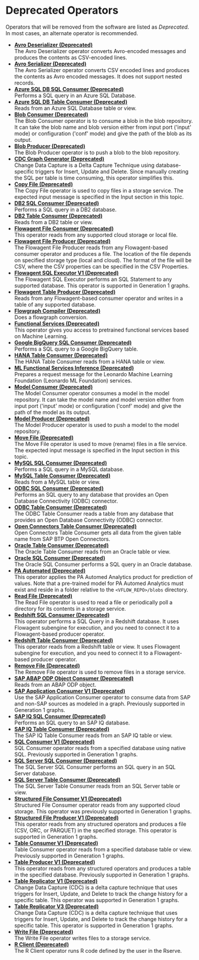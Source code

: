 <!-- loiodd8043ab671842a9852914c97630748f -->

# Deprecated Operators

Operators that will be removed from the software are listed as *Deprecated*. In most cases, an alternate operator is recommended.

-   **[Avro Deserializer \(Deprecated\)](avro-deserializer-deprecated-c265c32.md "The Avro Deserializer operator converts Avro-encoded messages and produces the contents
		as CSV-encoded lines.")**  
The Avro Deserializer operator converts Avro-encoded messages and produces the contents as CSV-encoded lines.
-   **[Avro Serializer \(Deprecated\)](avro-serializer-deprecated-f0abafa.md "The Avro Serializer operator converts CSV encoded lines and produces the contents as
		Avro encoded messages. It does not support nested records.")**  
The Avro Serializer operator converts CSV encoded lines and produces the contents as Avro encoded messages. It does not support nested records.
-   **[Azure SQL DB SQL Consumer \(Deprecated\)](azure-sql-db-sql-consumer-deprecated-ee69a3f.md "Performs a SQL query in an Azure SQL Database.")**  
Performs a SQL query in an Azure SQL Database.
-   **[Azure SQL DB Table Consumer \(Deprecated\)](azure-sql-db-table-consumer-deprecated-e9b708d.md "Reads from an Azure SQL Database table or view.")**  
Reads from an Azure SQL Database table or view.
-   **[Blob Consumer \(Deprecated\)](blob-consumer-deprecated-5f546d0.md "The Blob Consumer operator is to consume a blob in the blob repository. It can take the
		blob name and blob version either from input port ('input' mode) or configuration ('conf'
		mode) and give the path of the blob as its output.")**  
The Blob Consumer operator is to consume a blob in the blob repository. It can take the blob name and blob version either from input port \('input' mode\) or configuration \('conf' mode\) and give the path of the blob as its output.
-   **[Blob Producer \(Deprecated\)](blob-producer-deprecated-12e7580.md "The Blob Producer operator is to push a blob to the blob repository.")**  
The Blob Producer operator is to push a blob to the blob repository.
-   **[CDC Graph Generator \(Deprecated\)](cdc-graph-generator-deprecated-a69c62f.md "Change Data Capture is a Delta Capture Technique using database-specific triggers for
		Insert, Update and Delete. Since manually creating the SQL per table is time consuming, this
		operator simplifies this.")**  
Change Data Capture is a Delta Capture Technique using database-specific triggers for Insert, Update and Delete. Since manually creating the SQL per table is time consuming, this operator simplifies this.
-   **[Copy File \(Deprecated\)](copy-file-deprecated-9a9319a.md "The Copy File operator is used to copy files in a storage service. The expected input
		message is specified in the Input section in this topic.")**  
The Copy File operator is used to copy files in a storage service. The expected input message is specified in the Input section in this topic.
-   **[DB2 SQL Consumer \(Deprecated\)](db2-sql-consumer-deprecated-4bbba4b.md "Performs a SQL query in a DB2 database.")**  
Performs a SQL query in a DB2 database.
-   **[DB2 Table Consumer \(Deprecated\)](db2-table-consumer-deprecated-42e6f7a.md "Reads from a DB2 table or view.")**  
Reads from a DB2 table or view.
-   **[Flowagent File Consumer \(Deprecated\)](flowagent-file-consumer-deprecated-d7966c7.md "This operator reads from any supported cloud storage or local file. ")**  
This operator reads from any supported cloud storage or local file.
-   **[Flowagent File Producer \(Deprecated\)](flowagent-file-producer-deprecated-76e9d5c.md "The Flowagent File Producer reads from any Flowagent-based consumer operator and produces a file. The location of the file depends on
		specified storage type (local and cloud). The format of the file will be CSV, where the CSV properties can be specified in the CSV
		Properties.")**  
The Flowagent File Producer reads from any Flowagent-based consumer operator and produces a file. The location of the file depends on specified storage type \(local and cloud\). The format of the file will be CSV, where the CSV properties can be specified in the CSV Properties.
-   **[Flowagent SQL Executor V1 \(Deprecated\)](flowagent-sql-executor-v1-deprecated-d614ce5.md "The Flowagent SQL Executor performs an SQL Statement to any supported database. This operator is supported in Generation 1
		graphs.")**  
The Flowagent SQL Executor performs an SQL Statement to any supported database. This operator is supported in Generation 1 graphs.
-   **[Flowagent Table Producer \(Deprecated\)](flowagent-table-producer-deprecated-fda7323.md "Reads from any Flowagent-based consumer operator and writes in a table of any supported
		database.")**  
Reads from any Flowagent-based consumer operator and writes in a table of any supported database.
-   **[Flowgraph Compiler \(Deprecated\)](flowgraph-compiler-deprecated-1760e52.md "Does a flowgraph conversion.")**  
Does a flowgraph conversion.
-   **[Functional Services \(Deprecated\)](functional-services-deprecated-64964b4.md "This operator gives you access to pretrained functional services based on Machine
		Learning.")**  
This operator gives you access to pretrained functional services based on Machine Learning.
-   **[Google BigQuery SQL Consumer \(Deprecated\)](google-bigquery-sql-consumer-deprecated-67d243f.md "Performs a SQL query to a Google BigQuery table.")**  
Performs a SQL query to a Google BigQuery table.
-   **[HANA Table Consumer \(Deprecated\)](hana-table-consumer-deprecated-e253728.md "The HANA Table Consumer reads from a HANA table or view.")**  
The HANA Table Consumer reads from a HANA table or view.
-   **[ML Functional Services Inference \(Deprecated\)](ml-functional-services-inference-deprecated-b48efa5.md "Prepares a request message for the Leonardo Machine Learning Foundation (Leonardo ML
		Foundation) services.")**  
Prepares a request message for the Leonardo Machine Learning Foundation \(Leonardo ML Foundation\) services.
-   **[Model Consumer \(Deprecated\)](model-consumer-deprecated-281018c.md "The Model Consumer operator consumes a model in the model repository. It can take the
		model name and model version either from input port ('input' mode) or configuration ('conf'
		mode) and give the path of the model as its output.")**  
The Model Consumer operator consumes a model in the model repository. It can take the model name and model version either from input port \('input' mode\) or configuration \('conf' mode\) and give the path of the model as its output.
-   **[Model Producer \(Deprecated\)](model-producer-deprecated-98079cf.md "The Model Producer operator is used to push a model to the model repository.")**  
The Model Producer operator is used to push a model to the model repository.
-   **[Move File \(Deprecated\)](move-file-deprecated-205802e.md "The Move File operator is used to move (rename) files in a file service. The expected
		input message is specified in the Input section in this topic.")**  
The Move File operator is used to move \(rename\) files in a file service. The expected input message is specified in the Input section in this topic.
-   **[MySQL SQL Consumer \(Deprecated\)](mysql-sql-consumer-deprecated-7ffaaee.md "Performs a SQL query in a MySQL database.")**  
Performs a SQL query in a MySQL database.
-   **[MySQL Table Consumer \(Deprecated\)](mysql-table-consumer-deprecated-973e643.md "Reads from a MySQL table or view.")**  
Reads from a MySQL table or view.
-   **[ODBC SQL Consumer \(Deprecated\)](odbc-sql-consumer-deprecated-249c098.md "Performs an SQL query to any database that provides an Open Database Connectivity (ODBC) connector.")**  
Performs an SQL query to any database that provides an Open Database Connectivity \(ODBC\) connector.
-   **[ODBC Table Consumer \(Deprecated\)](odbc-table-consumer-deprecated-231a007.md "The ODBC Table Consumer reads a table from any database that provides an Open
		Database Connectivity (ODBC) connector. ")**  
The ODBC Table Consumer reads a table from any database that provides an Open Database Connectivity \(ODBC\) connector.
-   **[Open Connectors Table Consumer \(Deprecated\)](open-connectors-table-consumer-deprecated-3a8fd0e.md "Open Connectors Table Consumer gets all data from the given table name from SAP BTP Open
		Connectors.")**  
Open Connectors Table Consumer gets all data from the given table name from SAP BTP Open Connectors.
-   **[Oracle Table Consumer \(Deprecated\)](oracle-table-consumer-deprecated-42350ab.md "The Oracle Table Consumer reads from an Oracle table or view.")**  
The Oracle Table Consumer reads from an Oracle table or view.
-   **[Oracle SQL Consumer \(Deprecated\)](oracle-sql-consumer-deprecated-9ed0ea4.md "The Oracle SQL Consumer performs a SQL query in an Oracle database.")**  
The Oracle SQL Consumer performs a SQL query in an Oracle database.
-   **[PA Automated \(Deprecated\)](pa-automated-deprecated-42452bd.md "This operator applies the PA Automed Analytics product for prediction of values. Note
		that a pre-trained model for PA Automed Analytics must exist and reside in a folder relative
		to the <VFLOW_REPO>/blobs directory.")**  
This operator applies the PA Automed Analytics product for prediction of values. Note that a pre-trained model for PA Automed Analytics must exist and reside in a folder relative to the `<VFLOW_REPO>/blobs` directory.
-   **[Read File \(Deprecated\)](read-file-deprecated-df00daf.md "The Read File operator is used to read a file or periodically poll a directory for its
		contents in a storage service.")**  
The Read File operator is used to read a file or periodically poll a directory for its contents in a storage service.
-   **[Redshift SQL Consumer \(Deprecated\)](redshift-sql-consumer-deprecated-01ffa12.md "This operator performs a SQL Query in a Redshift database. It uses Flowagent subengine
		for execution, and you need to connect it to a Flowagent-based producer
		operator.")**  
This operator performs a SQL Query in a Redshift database. It uses Flowagent subengine for execution, and you need to connect it to a Flowagent-based producer operator.
-   **[Redshift Table Consumer \(Deprecated\)](redshift-table-consumer-deprecated-ba8d5ff.md "This operator reads from a Redshift table or view. It uses Flowagent subengine for
		execution, and you need to connect it to a Flowagent-based producer operator.")**  
This operator reads from a Redshift table or view. It uses Flowagent subengine for execution, and you need to connect it to a Flowagent-based producer operator.
-   **[Remove File \(Deprecated\)](remove-file-deprecated-6f7c02d.md "The Remove File operator is used to remove files in a storage service.")**  
The Remove File operator is used to remove files in a storage service.
-   **[SAP ABAP ODP Object Consumer \(Deprecated\)](sap-abap-odp-object-consumer-deprecated-74fb553.md "Reads from an ABAP ODP object.")**  
Reads from an ABAP ODP object.
-   **[SAP Application Consumer V1 \(Deprecated\)](sap-application-consumer-v1-deprecated-39e91a1.md "Use the SAP Application Consumer operator to consume data from SAP and non-SAP sources as modeled in a graph. Previously supported in
		Generation 1 graphs.")**  
Use the SAP Application Consumer operator to consume data from SAP and non-SAP sources as modeled in a graph. Previously supported in Generation 1 graphs.
-   **[SAP IQ SQL Consumer \(Deprecated\)](sap-iq-sql-consumer-deprecated-38e8752.md "Performs an SQL query to an SAP IQ database.")**  
Performs an SQL query to an SAP IQ database.
-   **[SAP IQ Table Consumer \(Deprecated\)](sap-iq-table-consumer-deprecated-3588a95.md "The SAP IQ Table Consumer reads from an SAP IQ table or view.")**  
The SAP IQ Table Consumer reads from an SAP IQ table or view.
-   **[SQL Consumer V1 \(Deprecated\)](sql-consumer-v1-deprecated-847395d.md " SQL Consumer operator reads from a specified database using native SQL. Previously supported in Generation 1
		graphs.")**  
 SQL Consumer operator reads from a specified database using native SQL. Previously supported in Generation 1 graphs.
-   **[SQL Server SQL Consumer \(Deprecated\)](sql-server-sql-consumer-deprecated-4b570d4.md "The SQL Server SQL Consumer performs an SQL query in an SQL Server database.")**  
The SQL Server SQL Consumer performs an SQL query in an SQL Server database.
-   **[SQL Server Table Consumer \(Deprecated\)](sql-server-table-consumer-deprecated-53bd4da.md "The SQL Server Table Consumer reads from an SQL Server table or view.")**  
The SQL Server Table Consumer reads from an SQL Server table or view.
-   **[Structured File Consumer V1 \(Deprecated\)](structured-file-consumer-v1-deprecated-a8909bf.md "Structured File Consumer operator reads from any supported cloud storage. This operator was previously supported in Generation 1
		graphs.")**  
Structured File Consumer operator reads from any supported cloud storage. This operator was previously supported in Generation 1 graphs.
-   **[Structured File Producer V1 \(Deprecated\)](structured-file-producer-v1-deprecated-28fd864.md "This operator reads from any structured operators and produces a file (CSV, ORC, or PARQUET) in the specified storage. This operator is
		supported in Generation 1 graphs.")**  
This operator reads from any structured operators and produces a file \(CSV, ORC, or PARQUET\) in the specified storage. This operator is supported in Generation 1 graphs.
-   **[Table Consumer V1 \(Deprecated\)](table-consumer-v1-deprecated-1cd5daa.md "Table Consumer operator reads from a specified database table or view. Previously supported in Generation 1
		graphs.")**  
Table Consumer operator reads from a specified database table or view. Previously supported in Generation 1 graphs.
-   **[Table Producer V1 \(Deprecated\)](table-producer-v1-deprecated-b4e9953.md "This operator reads from any structured operators and produces a table in the specified database. Previously supported in Generation 1
		graphs.")**  
This operator reads from any structured operators and produces a table in the specified database. Previously supported in Generation 1 graphs.
-   **[Table Replicator V1 \(Deprecated\)](table-replicator-v1-deprecated-30aeaca.md "Change Data Capture (CDC) is a delta capture technique that uses triggers for Insert, Update, and Delete to track the change history for a
		specific table. This operator was supported in Generation 1 graphs.")**  
Change Data Capture \(CDC\) is a delta capture technique that uses triggers for Insert, Update, and Delete to track the change history for a specific table. This operator was supported in Generation 1 graphs.
-   **[Table Replicator V3 \(Deprecated\)](table-replicator-v3-deprecated-79fcadb.md "Change Data Capture (CDC) is a delta capture technique that uses triggers for Insert, Update, and Delete to track the change history for a
		specific table. This operator is supported in Generation 1 graphs.")**  
Change Data Capture \(CDC\) is a delta capture technique that uses triggers for Insert, Update, and Delete to track the change history for a specific table. This operator is supported in Generation 1 graphs.
-   **[Write File \(Deprecated\)](write-file-deprecated-43e1cc8.md "The Write File operator writes files to a storage service.")**  
The Write File operator writes files to a storage service.
-   **[R Client \(Deprecated\)](r-client-deprecated-30423dc.md "The R Client operator runs R code defined by the user in the Rserve.")**  
The R Client operator runs R code defined by the user in the Rserve.

